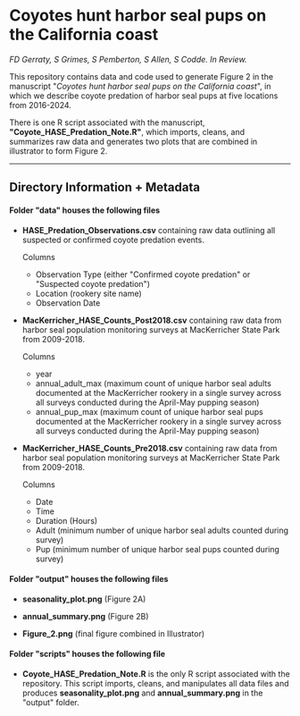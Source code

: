 # Coyotes hunt harbor seal pups on the California coast

*FD Gerraty, S Grimes, S Pemberton, S Allen, S Codde. In Review.*

This repository contains data and code used to generate Figure 2 in the manuscript "*Coyotes hunt harbor seal pups on the California coast*", in which we describe coyote predation of harbor seal pups at five locations from 2016-2024.

There is one R script associated with the manuscript, **"Coyote_HASE_Predation_Note.R"**, which imports, cleans, and summarizes raw data and generates two plots that are combined in illustrator to form Figure 2.

------------------------------------------------------------------------

## Directory Information + Metadata

#### Folder "data" houses the following files

-   **HASE_Predation_Observations.csv** containing raw data outlining all suspected or confirmed coyote predation events.

    Columns

    -   Observation Type (either "Confirmed coyote predation" or "Suspected coyote predation")
    -   Location (rookery site name)
    -   Observation Date

-   **MacKerricher_HASE_Counts_Post2018.csv** containing raw data from harbor seal population monitoring surveys at MacKerricher State Park from 2009-2018.

    Columns

    -   year
    -   annual_adult_max (maximum count of unique harbor seal adults documented at the MacKerricher rookery in a single survey across all surveys conducted during the April-May pupping season)
    -   annual_pup_max (maximum count of unique harbor seal pups documented at the MacKerricher rookery in a single survey across all surveys conducted during the April-May pupping season)

-   **MacKerricher_HASE_Counts_Pre2018.csv** containing raw data from harbor seal population monitoring surveys at MacKerricher State Park from 2009-2018.

    Columns

    -   Date
    -   Time
    -   Duration (Hours)
    -   Adult (minimum number of unique harbor seal adults counted during survey)
    -   Pup (minimum number of unique harbor seal pups counted during survey)

#### Folder "output" houses the following files

-   **seasonality_plot.png** (Figure 2A)

-   **annual_summary.png** (Figure 2B)

-   **Figure_2.png** (final figure combined in Illustrator)

#### Folder "scripts" houses the following file

-   **Coyote_HASE_Predation_Note.R** is the only R script associated with the repository. This script imports, cleans, and manipulates all data files and produces **seasonality_plot.png** and **annual_summary.png** in the "output" folder.
